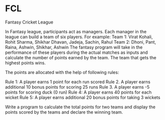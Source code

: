 # FCL
Fantasy Cricket League

In Fantasy league, participants act as managers. Each manager in the league can build a team of six players. For example:
Team 1: Virat Kohali, Rohit Sharma, Shikhar Dhavan, Jadeja, Sachin, Rahul
Team 2: Dhoni, Pant, Raina, Ashwin, Shikhar, Ashwin
The fantasy program will take in the performance of these players during the actual matches as inputs and calculate the number of points earned by the team. The team that gets the highest points wins. 

The points are allocated with the help of following rules:

Rule 1: A player earns 1 point for each run scored
Rule 2. A player earns additional 10 bonus points for scoring 25 runs
Rule 3. A player earns -5 points for scoring duck (0 run)
Rule 4: A player earns 40 points for each wicket
Rule 5: A player earns additional 20 bonus points for taking 3 wickets

Write a program to calculate the total points for two teams and display the points scored by the teams and declare the winning team. 

